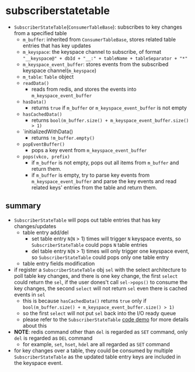 # subscriberstatetable

* `SubscriberStateTable`(`ConsumerTableBase`): subscribes to key changes from a specified table
    * `m_buffer`: inherited from `ConsumerTableBase`, stores related table entries that has key updates
    * `m_keyspace`: the keyspace channel to subscribe, of format `"__keyspace@" + dbId + "__:" + tableName + tableSeparator + "*"`
    * `m_keyspace_event_buffer`: stores events from the subscribed keyspace channel(`m_keyspace`)
    * `m_table`: `Table` object
    * `readData()`
        * reads from redis, and stores the events into `m_keyspace_event_buffer`
    * `hasData()`
        * returns `true` if `m_buffer` or `m_keyspace_event_buffer` is not empty
    * `hasCachedData()`
        * returns `bool(m_buffer.size() + m_keyspace_event_buffer.size() > 1)`
    * `initializedWithData()
        * returns `!m_buffer.empty()`
    * `popEventBuffer()`
        * pops a key event from `m_keyspace_event_buffer`
    * `pops(vkco, prefix)`
        * if `m_buffer` is not empty, pops out all items from `m_buffer` and return them.
        * if `m_buffer` is empty, try to parse key events from `m_keyspace_event_buffer` and parse the key events and read related keys' entries from the table and return them.


## summary
* `SubscriberStateTable` will pops out table entries that has key changes/updates
    * table entry add/del
        * set table entry `N`(`N` > 1) times will trigger `N` keyspace events, so `SubscriberStateTable` could pops `N` table entries
        * del table entry `N`(`N` > 1) times will only trigger one keyspace event, so `SubscriberStateTable` could pops only one table entry 
    * table entry fields modification
* if register a `SubscriberStateTable` obj `sel` with the select architecture to poll table key changes, and there is one key change, the first `select` could return the `sel`, if the user dones't call `sel->pops()` to consume the key changes, the second `select` will not return `sel` even there is cached events in `sel`
    * this is because `hasCachedData()` returns `true` only if `bool(m_buffer.size() + m_keyspace_event_buffer.size() > 1)`
    * so the first `select` will not put `sel` back into the I/O ready queue
    * please refer to the `SubscriberStateTable` [code demo](https://github.com/lolyu/aoi/tree/master/sonic/sonic-swss-common/codes) for more details about this
* **NOTE**: redis command other than `del` is regarded as `SET` command, only `del` is regarded as `DEL` command
    * for example, `set`, `hset`, `hdel` are all regarded as `SET` command
* for key changes over a table, they could be consumed by multiple `SubscriberStateTable` as the updated table entry keys are included in the keyspace event.
